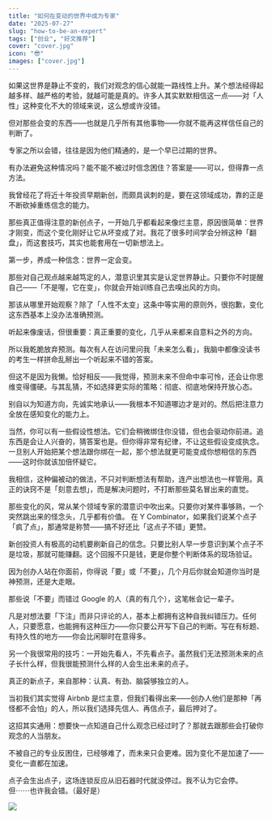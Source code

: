 ```yaml
---
title: "如何在变动的世界中成为专家"
date: "2025-07-27"
slug: "how-to-be-an-expert"
tags: ["创业", "好文推荐"]
cover: "cover.jpg"
icon: "😎"
images: ["cover.jpg"]
---
```

如果这世界是静止不变的，我们对观念的信心就能一路线性上升。某个想法经得起越多样、越严格的考验，就越可能是真的。许多人其实默默相信这一点——对「人性」这种变化不大的领域来说，这么想或许没错。



但对那些会变的东西——也就是几乎所有其他事物——你就不能再这样信任自己的判断了。



专家之所以会错，往往是因为他们精通的，是一个早已过期的世界。



有办法避免这种情况吗？能不能不被过时信念困住？答案是——可以，但得靠一点方法。



我曾经花了将近十年投资早期新创，而颇具讽刺的是，要在这领域成功，靠的正是不断砍掉重练信念的能力。



那些真正值得注意的新创点子，一开始几乎都看起来像烂主意，原因很简单：世界才刚变，而这个变化刚好让它从坏变成了对。我花了很多时间学会分辨这种「翻盘」，而这套技巧，其实也能套用在一切新想法上。



第一步，养成一种信念：世界一定会变。



那些对自己观点越来越笃定的人，潜意识里其实是认定世界静止。只要你不时提醒自己——「不是喔，它在变」，你就会开始训练自己去嗅出风的方向。



那该从哪里开始观察？除了「人性不太变」这条中等实用的原则外，很抱歉，变化这东西基本上没办法准确预测。



听起来像废话，但很重要：真正重要的变化，几乎从来都来自意料之外的方向。



所以我乾脆放弃预测。每次有人在访问里问我「未来怎么看」，我脑中都像没读书的考生一样拼命乱掰出一个听起来不错的答案。



但这不是因为我懒。恰好相反——我觉得，预测未来不但命中率可怜，还会让你思维变得僵硬。与其乱猜，不如选择更实际的策略：彻底、彻底地保持开放心态。



别自以为知道方向，先诚实地承认——我根本不知道哪边才是对的。然后把注意力全放在感知变化的能力上。



当然，你可以有一些假设性想法。它们会稍微绑住你没错，但也会驱动你前进。追东西是会让人兴奋的，猜答案也是。但你得非常有纪律，不让这些假设变成执念。
一旦别人开始把某个想法跟你绑在一起，那个想法就更可能变成你想相信的东西——这时你就该加倍怀疑它。



我相信，这种偏被动的做法，不只对判断想法有帮助，连产出想法也一样管用。真正的诀窍不是「刻意去想」，而是解决问题时，不打断那些莫名冒出来的直觉。



那些变化的风，常从某个领域专家的潜意识中吹出来。只要你对某件事够熟，一个突然跳出来的怪念头，几乎都有价值。
在 Y Combinator，如果我们说某个点子「疯了点」，那通常是称赞——搞不好还比「这点子不错」更赞。



新创投资人有极高的动机要刷新自己的信念。只要比别人早一步意识到某个点子不是垃圾，那就可能赚翻。这个回报不只是钱，更是你整个判断体系的现场验证。



因为创办人站在你面前，你得说「要」或「不要」，几个月后你就会知道你当时是神预测，还是大走眼。



那些说「不要」而错过 Google 的人（真的有几个），这笔帐会记一辈子。



凡是对想法要「下注」而非只评论的人，基本上都拥有这种自我纠错压力。任何人，只要愿意，也能拥有这种压力——你只要公开写下自己的判断。写在有标题、有持久性的地方——你会比闲聊时在意得多。



另一个我很常用的技巧：一开始先看人，不先看点子。虽然我们无法预测未来的点子长什么样，但我很能预测什么样的人会生出未来的点子。



真正的新点子，来自那种：认真、有劲、脑袋够独立的人。



当初我们其实觉得 Airbnb 是烂主意，但我们看得出来——创办人他们是那种「再怪都不会怕」的人，所以我们选择先信人、再信点子，最后押对了。



这招其实通用：想要快一点知道自己什么观念已经过时了？那就去跟那些会打破你观念的人当朋友。



不被自己的专业反困住，已经够难了，而未来只会更难。因为变化不是加速了——变化一直都在加速。



点子会生出点子，这场连锁反应从旧石器时代就没停过。我不认为它会停。
但⋯⋯也许我会错。（最好是）




![](https://prod-files-secure.s3.us-west-2.amazonaws.com/112d0858-5090-4d34-a606-b75eb8d65fd2/46476355-9cf3-4e99-9b7a-3531bc426380/1000202064.png?X-Amz-Algorithm=AWS4-HMAC-SHA256&X-Amz-Content-Sha256=UNSIGNED-PAYLOAD&X-Amz-Credential=ASIAZI2LB4664TDOFGEB%2F20250818%2Fus-west-2%2Fs3%2Faws4_request&X-Amz-Date=20250818T074654Z&X-Amz-Expires=3600&X-Amz-Security-Token=IQoJb3JpZ2luX2VjEFgaCXVzLXdlc3QtMiJGMEQCIQDGtLH4wBk5bb1cx0yDq0XgBO6GDwIheoASLUhxW58P%2FQIfF6Kix74sfnnNTapUvb6l35Ho9bXCJaRh5Z9sA0N3KiqIBAig%2F%2F%2F%2F%2F%2F%2F%2F%2F%2F8BEAAaDDYzNzQyMzE4MzgwNSIM1bUTXj3tUJlEhoguKtwDasrAP9Pz6esjDM6bc3KnObdSsGCyGe%2Ba%2F7TsIM9yzN6uErluy%2BvbPZM8rPeRRF%2F3ur8XYh0CfzK8ZSlZFZZQMAX4nn%2BO5Qt2R486Ea5%2B%2BThPqNJWXMEqI0MjbG%2B9fmL%2B4q4GlYJDCW%2BhyYBnhXD%2F37%2BY1lhm8iZ0LjOd%2FxWoJrdHTT9K7fdglcZ0HBBSCIitwYDT4sjPHRpIYX2NzJ8ZlUjoyh%2FKdGrbcPCknuSNam7CDuYUnJF2WU0mLXOU1DkzfO7jsBF8Bk9vfGbtiY6Cs4JMbCHagA4DTsMvPa5GtpbxfG%2FDdMk7%2BXQ9MzvPNFE5rVjwDaXXMbsoMcllkTR7fBcHvZBNO7LEzrclFIER3P0g%2Fkyq9E87X7Dkrnufed6kO2TMfbX96jI%2BEz%2B7P7SSY8fHOEdmGHCOu3u0bNt0mdvNktNVdKyG3PQAw1iVRpwpTJ2sWnLHFcPc2awLRS6P9imcNJCPz3mIooy9ylXmPU9SPY578%2BwTlJu2XPH2T1DhQxSZsHPmf3%2FUNY4H8XQVdsDzhaEEsyKapPMJbt6euOsQAsrk6lGiV227ZJe7xttAp3B8Oz3udNlxTw7gRu7KbEMRp7sW%2FIwDTXX3nN1m7RQ9d9C3ENs9pa%2B6Jkwwt6eLxQY6pgGbX9Ri%2Blnj17elykShT0IWwIr6itHD%2FJus7Z4HQFKtHqQ18guWnPJh4yccYUz2WuQHQLaOfbp41LuXBJB62fV79tFRFMlPa6U0l0RM9q4kZeWZB9A%2BbgRDeWtZyEU7Ot9IULCjF40G0toF6lLkYSWs26UKigs6ghd3X%2B8UxlnSUVm3R8qR%2BfY%2BL6zbwLr4iiWu72wgVgzk7zgYcYKA4apy2m0VG4rI&X-Amz-Signature=ec3eaf6bc63b3e8f6602009b9ab7761c72d5c92b696488a5f27333b5e375ad26&X-Amz-SignedHeaders=host&x-amz-checksum-mode=ENABLED&x-id=GetObject)

